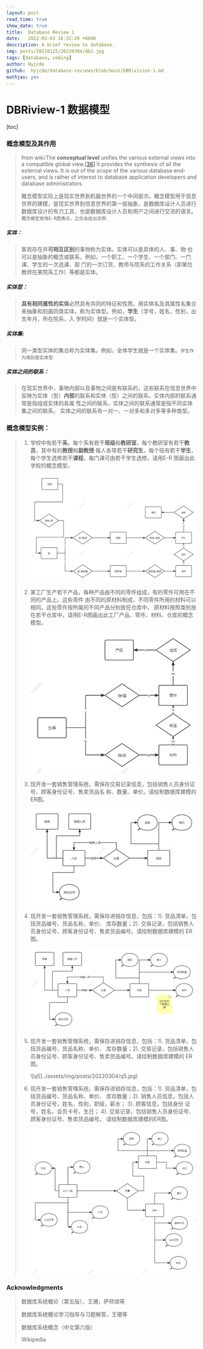 ```yaml
---
layout: post
read_time: true
show_date: true
title:  Database Review 1
date:   2022-03-03 16:32:20 +0800
description: A brief review to database.
img: posts/20210125/20220304/db2.jpg
tags: [database, coding]
author: Hyjcde
github:  hyjcde/database-reviews/blob/main/DBRivision-1.md
mathjax: yes
---
```




# DBRiview-1 数据模型




[toc]

### 概念模型及其作用

> from wiki:The **conceptual level** unifies the various external views into a compatible global view.[[36\]](https://en.wikipedia.org/wiki/Database#cite_note-FOOTNOTEDate200331–32-37) It provides the synthesis of all the external views. It is out of the scope of the various database end-users, and is rather of interest to database application developers and database administrators.
>
> 概念模型实际上是现实世界到机器世界的一个中间层次。概念模型用于信息世界的建模，是现实世界到信息世界的第一层抽象，是数据库设计人员进行数据库设计的有力工具，也是数据库设计人员和用户之间进行交流的语言。`概念模型常用E-R图表示，之后会给出实例`

##### 实体：

> 客观存在并**可相互区别**的事物称为实体。实体可以是具体的人、事、物·也可以是抽象的概念或联系，例如，一个职工、一个学生、一个部门、一门课、学生的一次选课、部 门的一次订货、教师与院系的工作关系（即某位教师在某院系工作）等都是实体。

##### 实体型：

> **具有相同属性的实体**必然具有共同的特征和性质。用实体名及其属性名集合来抽象和刻画同类实体，称为实体型。例如，**学生**（学号，姓名，性别，出生年月，所在院系，入 学时间）就是一个实体型。

##### 实体集:

> ​	同一类型实体的集合称为实体集。例如，全体学生就是一个实体集。`学生作为类别是实体型`

##### 实体之间的联系：

> 在现实世界中，事物内部以及事物之间是有联系的，这些联系在信息世界中反映为实体（型）**内部**的联系和实体（型）之间的联系。实体内部的联系通常是指组成实体的各属 性之间的联系，实体之间的联系通常是指不同实体集之间的联系。 实体之间的联系有一对一、一对多和多对多等多种类型。







### 概念模型实例：

>  1. 学校中有若干**系**，每个系有若干**班级**和**教研室**，每个教研室有若干**教员**，其中有的**教授**和**副教授** 每人各带若干**研究生**，每个班有若干**学生**，每个学生选修若干**课程**，每门课可由若干学生选修。请用E-R 图画出此学校的概念模型。
>
>     ![q1](../assets/img/posts/20220304/q1.png)
>
>  2. 某工厂生产若干产品，每种产品由不同的零件组成，有的零件可用在不同的产品上。这些零件 由不同的原材料制成，不同零件所用的材料可以相同。这些零件按所属的不同产品分别放在仓库中， 原材料按照类别放在若干仓库中。请用E-R图画出此工厂产品、零件、材料、仓库的概念模型。
>
>     ![q2](../assets/img/posts/20220304/q2.png)
>
>  3. 现开发⼀套销售管理系统，需保存交易记录信息，包括销售⼈员身份证号、顾客身份证号、售卖货品名 称、数量、单价。请绘制数据库建模的ER图。
>
>     ![q3](../assets/img/posts/20220304/q3.jpg)
>
>  4. 现开发⼀套销售管理系统，需保存进销存信息，包括：1). 货品清单，包括货品编号、货品名称、单价、 库存数量；2). 交易记录，包括销售⼈员身份证号、顾客身份证号、售卖货品编号。请绘制数据库建模的 ER图。
>
>     ![q4](../assets/img/posts/20220304/q4.jpg)
>
>  5. 现开发⼀套销售管理系统，需保存进销存信息，包括：1). 货品清单，包括货品编号、货品名称、单价、 库存数量；2). 交易记录，包括销售⼈员身份证号、顾客身份证号、售卖货品编号。请绘制数据库建模的 ER图。
>
>     ![q5]../assets/img/posts/20220304/q5.jpg)
>
>  6. 现开发⼀套销售管理系统，需保存进销存信息，包括：1). 货品清单，包括货品编号、货品名称、单价、 库存数量；2). 销售⼈员信息，包括⼈员身份证号，姓名，性别，职级，薪⽔； 3). 顾客信息，包括身份 证号，姓名，会员卡号，⽣⽇； 4). 交易记录，包括销售⼈员身份证号、顾客身份证号、售卖货品编号。 请绘制数据库建模的ER图。
>
>     ![q6](../assets/img/posts/20220304/q6.jpg)



###  Acknowledgments

> 数据库系统概论（第五版），王珊，萨师煊等
>
> 数据库系统概论学习指导与习题解答，王珊等
>
> 数据库系统概念（中文第六版）
>
> Wikipedia
